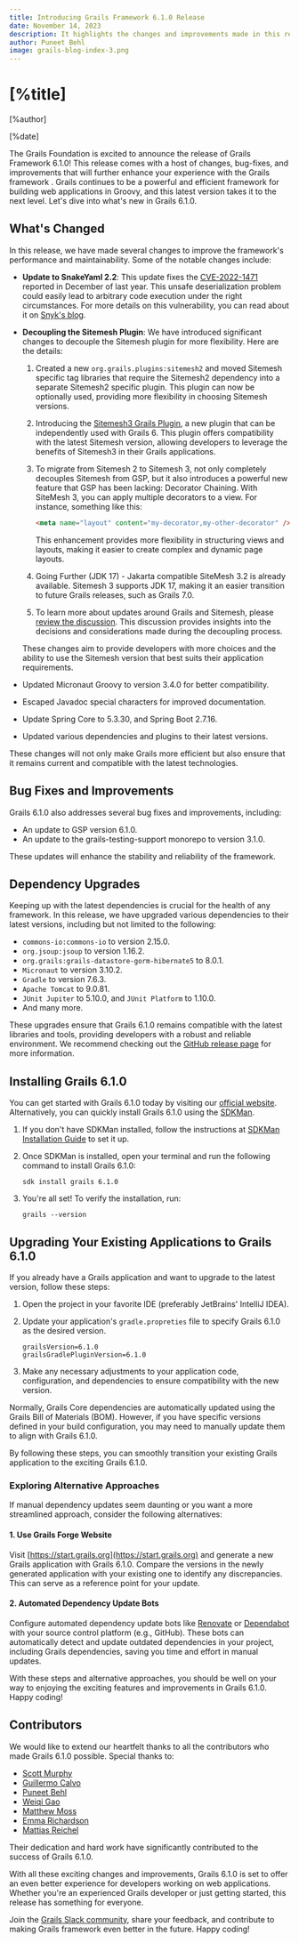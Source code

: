 ```yaml
---
title: Introducing Grails Framework 6.1.0 Release
date: November 14, 2023
description: It highlights the changes and improvements made in this release, provides information about bug fixes, dependency upgrades, and acknowledges the contributions of various developers.
author: Puneet Behl
image: grails-blog-index-3.png
---
```


# [%title]

[%author]

[%date]

The Grails Foundation is excited to announce the release of Grails Framework 6.1.0! This release comes with a host of changes, bug-fixes, and improvements that will further enhance your experience with the Grails framework . Grails continues to be a powerful and efficient framework for building web applications in Groovy, and this latest version takes it to the next level. Let's dive into what's new in Grails 6.1.0.

## What's Changed

In this release, we have made several changes to improve the framework's performance and maintainability. Some of the notable changes include:

* **Update to SnakeYaml 2.2**: This update fixes the [CVE-2022-1471](https://www.cve.org/CVERecord?id=CVE-2022-1471) reported in December of last year. This unsafe deserialization problem could easily lead to arbitrary code execution under the right circumstances. For more details on this vulnerability, you can read about it on [Snyk's blog](https://snyk.io/blog/snakeyaml-unsafe-deserialization-vulnerability/).

* **Decoupling the Sitemesh Plugin**: We have introduced significant changes to decouple the Sitemesh plugin for more flexibility. Here are the details:
    1. Created a new `org.grails.plugins:sitemesh2` and moved Sitemesh specific tag libraries that require the Sitemesh2 dependency into a separate Sitemesh2 specific plugin. This plugin can now be optionally used, providing more flexibility in choosing Sitemesh versions.

    2. Introducing the [Sitemesh3 Grails Plugin](https://github.com/codeconsole/grails-sitemesh3), a new plugin that can be independently used with Grails 6. This plugin offers compatibility with the latest Sitemesh version, allowing developers to leverage the benefits of Sitemesh3 in their Grails applications.

    3. To migrate from Sitemesh 2 to Sitemesh 3, not only completely decouples Sitemesh from GSP, but it also introduces a powerful new feature that GSP has been lacking: Decorator Chaining. With SiteMesh 3, you can apply multiple decorators to a view. For instance, something like this:

       ````html
       <meta name="layout" content="my-decorator,my-other-decorator" />
       ````

       This enhancement provides more flexibility in structuring views and layouts, making it easier to create complex and dynamic page layouts.

    4. Going Further (JDK 17) - Jakarta compatible SiteMesh 3.2 is already available. Sitemesh 3 supports JDK 17, making it an easier transition to future Grails releases, such as Grails 7.0.

    5. To learn more about updates around Grails and Sitemesh, please [review the discussion](https://github.com/apache/grails-core/issues/13058). This discussion provides insights into the decisions and considerations made during the decoupling process.

    These changes aim to provide developers with more choices and the ability to use the Sitemesh version that best suits their application requirements.

* Updated Micronaut Groovy to version 3.4.0 for better compatibility.

* Escaped Javadoc special characters for improved documentation.

* Update Spring Core to 5.3.30, and Spring Boot 2.7.16.

* Updated various dependencies and plugins to their latest versions.

These changes will not only make Grails more efficient but also ensure that it remains current and compatible with the latest technologies.

## Bug Fixes and Improvements

Grails 6.1.0 also addresses several bug fixes and improvements, including:

* An update to GSP version 6.1.0.
* An update to the grails-testing-support monorepo to version 3.1.0.

These updates will enhance the stability and reliability of the framework.

## Dependency Upgrades

Keeping up with the latest dependencies is crucial for the health of any framework. In this release, we have upgraded various dependencies to their latest versions, including but not limited to the following:

* `commons-io:commons-io` to version 2.15.0.
* `org.jsoup:jsoup` to version 1.16.2.
* `org.grails:grails-datastore-gorm-hibernate5` to 8.0.1.
* `Micronaut` to version 3.10.2.
* `Gradle` to version 7.6.3.
* `Apache Tomcat` to 9.0.81.
* `JUnit Jupiter` to 5.10.0, and `JUnit Platform` to 1.10.0.
* And many more.

These upgrades ensure that Grails 6.1.0 remains compatible with the latest libraries and tools, providing developers with a robust and reliable environment. We recommend checking out the [GitHub release page](https://github.com/apache/grails-core/releases/tag/v6.1.0) for more information.

## Installing Grails 6.1.0

You can get started with Grails 6.1.0 today by visiting our [official website](https://start.grails.org/). Alternatively, you can quickly install Grails 6.1.0 using the [SDKMan](https://sdkman.io/).

1. If you don't have SDKMan installed, follow the instructions at [SDKMan Installation Guide](https://sdkman.io/install/) to set it up.

2. Once SDKMan is installed, open your terminal and run the following command to install Grails 6.1.0:

    ````shell
    sdk install grails 6.1.0
    ````

3. You're all set! To verify the installation, run:

    ````shell
    grails --version
    ````

## Upgrading Your Existing Applications to Grails 6.1.0

If you already have a Grails application and want to upgrade to the latest version, follow these steps:

1. Open the project in your favorite IDE (preferably JetBrains' IntelliJ IDEA).
2. Update your application's `gradle.propreties` file to specify Grails 6.1.0 as the desired version.

    ````properties
    grailsVersion=6.1.0
    grailsGradlePluginVersion=6.1.0
    ````

3. Make any necessary adjustments to your application code, configuration, and dependencies to ensure compatibility with the new version.

Normally, Grails Core dependencies are automatically updated using the Grails Bill of Materials (BOM). However, if you have specific versions defined in your build configuration, you may need to manually update them to align with Grails 6.1.0.

By following these steps, you can smoothly transition your existing Grails application to the exciting Grails 6.1.0.

### Exploring Alternative Approaches

If manual dependency updates seem daunting or you want a more streamlined approach, consider the following alternatives:

#### 1. Use Grails Forge Website

Visit [https://start.grails.org](https://start.grails.org) and generate a new Grails application with Grails 6.1.0. Compare the versions in the newly generated application with your existing one to identify any discrepancies. This can serve as a reference point for your update.

#### 2. Automated Dependency Update Bots

Configure automated dependency update bots like [Renovate](https://docs.renovatebot.com/) or [Dependabot](https://dependabot.com/) with your source control platform (e.g., GitHub). These bots can automatically detect and update outdated dependencies in your project, including Grails dependencies, saving you time and effort in manual updates.

With these steps and alternative approaches, you should be well on your way to enjoying the exciting features and improvements in Grails 6.1.0. Happy coding!

## Contributors

We would like to extend our heartfelt thanks to all the contributors who made Grails 6.1.0 possible. Special thanks to:

* [Scott Murphy](https://github.com/codeconsole)
* [Guillermo Calvo](https://github.com/guillermocalvo)
* [Puneet Behl](https://github.com/puneetbehl)
* [Weiqi Gao](https://github.com/weiqigao)
* [Matthew Moss](https://github.com/mattmoss)
* [Emma Richardson](https://github.com/Emrichardsone)
* [Mattias Reichel](https://github.com/matrei)

Their dedication and hard work have significantly contributed to the success of Grails 6.1.0.

With all these exciting changes and improvements, Grails 6.1.0 is set to offer an even better experience for developers working on web applications. Whether you're an experienced Grails developer or just getting started, this release has something for everyone.

Join the [Grails Slack community](https://grails.slack.com), share your feedback, and contribute to making Grails framework even better in the future. Happy coding!
